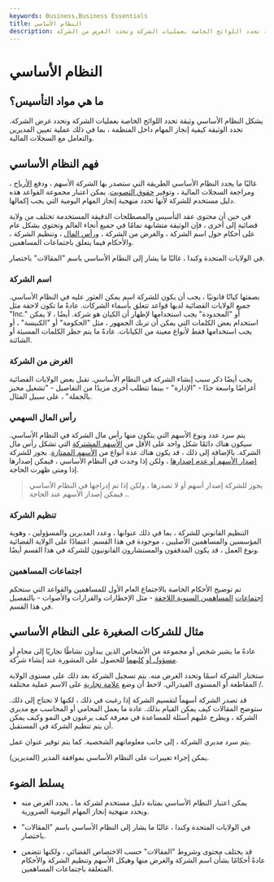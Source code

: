 ```yaml
---
keywords: Business,Business Essentials
title: النظام الأساسي
description: يشكل النظام الأساسي وثيقة تحدد اللوائح الخاصة بعمليات الشركة وتحدد الغرض من الشركة.
---
```


# النظام الأساسي
## ما هي مواد التأسيس؟

يشكل النظام الأساسي وثيقة تحدد اللوائح الخاصة بعمليات الشركة وتحدد غرض الشركة. تحدد الوثيقة كيفية إنجاز المهام داخل المنظمة ، بما في ذلك عملية تعيين المديرين والتعامل مع السجلات المالية.

## فهم النظام الأساسي

غالبًا ما يحدد النظام الأساسي الطريقة التي ستصدر بها الشركة الأسهم ، ودفع [الأرباح](/dividend) ، ومراجعة السجلات المالية ، وتوفير [حقوق التصويت](/votingright). يمكن اعتبار مجموعة القواعد هذه دليل مستخدم للشركة لأنها تحدد منهجية إنجاز المهام اليومية التي يجب إكمالها.

في حين أن محتوى عقد التأسيس والمصطلحات الدقيقة المستخدمة تختلف من ولاية قضائية إلى أخرى ، فإن الوثيقة متشابهة تمامًا في جميع أنحاء العالم وتحتوي بشكل عام على أحكام حول اسم الشركة ، والغرض من الشركة ، [ورأس المال](/sharecapital) ، وتنظيم الشركة ، والأحكام فيما يتعلق باجتماعات المساهمين.

في الولايات المتحدة وكندا ، غالبًا ما يشار إلى النظام الأساسي باسم "المقالات" باختصار.

### اسم الشركة

بصفتها كيانًا قانونيًا ، يجب أن يكون للشركة اسم يمكن العثور عليه في النظام الأساسي. جميع الولايات القضائية لديها قواعد تتعلق بأسماء الشركات. عادةً ما تكون لاحقة مثل "Inc." أو "المحدودة" يجب استخدامها لإظهار أن الكيان هو شركة. أيضًا ، لا يمكن استخدام بعض الكلمات التي يمكن أن تربك الجمهور ، مثل "الحكومة" أو "الكنيسة" ، أو يجب استخدامها فقط لأنواع معينة من الكيانات. عادةً ما يتم حظر الكلمات المسيئة أو الشائنة.

### الغرض من الشركة

يجب أيضًا ذكر سبب إنشاء الشركة في النظام الأساسي. تقبل بعض الولايات القضائية أغراضًا واسعة جدًا - "الإدارة" - بينما تتطلب أخرى مزيدًا من التفاصيل - "تشغيل مخبز بالجملة" ، على سبيل المثال.

### رأس المال السهمي

يتم سرد عدد ونوع الأسهم التي يتكون منها رأس مال الشركة في النظام الأساسي. سيكون هناك دائمًا شكل واحد على الأقل من [الأسهم المشتركة](/commonstock) التي تشكل رأس مال الشركة. بالإضافة إلى ذلك ، قد يكون هناك عدة أنواع من [الأسهم الممتازة](/preferredstock). يجوز للشركة [إصدار الأسهم أو عدم إصدارها](/issuedshares) ، ولكن إذا وجدت في النظام الأساسي ، فيمكن إصدارها إذا ومتى ظهرت الحاجة.

> يجوز للشركة إصدار أسهم أو لا تصدرها ، ولكن إذا تم إدراجها في النظام الأساسي ، فيمكن إصدار الأسهم عند الحاجة.

>

### تنظيم الشركة

التنظيم القانوني للشركة ، بما في ذلك عنوانها ، وعدد المديرين والمسؤولين ، وهوية المؤسسين والمساهمين الأصليين ، موجودة في هذا القسم. اعتمادًا على الولاية القضائية ونوع العمل ، قد يكون المدققون والمستشارون القانونيون للشركة في هذا القسم أيضًا.

### اجتماعات المساهمين

تم توضيح الأحكام الخاصة بالاجتماع العام الأول للمساهمين والقواعد التي ستحكم [اجتماعات](/agm) [المساهمين السنوية اللاحقة](/agm) - مثل الإخطارات والقرارات والأصوات - بالتفصيل في هذا القسم.

## مثال للشركات الصغيرة على النظام الأساسي

عادةً ما يشير شخص أو مجموعة من الأشخاص الذين يبدأون نشاطًا تجاريًا إلى محامٍ أو [مسؤول أو](/accountant) [كليهما](/accountant) للحصول على المشورة عند إنشاء شركة.

ستختار الشركة اسمًا وتحدد الغرض منه. يتم تسجيل الشركة بعد ذلك على مستوى الولاية / المقاطعة أو المستوى الفيدرالي. لاحظ أن وضع [علامة تجارية](/trademark) على الاسم عملية مختلفة.

قد تصدر الشركة أسهماً لتقسيم الشركة إذا رغبت في ذلك ، لكنها لا تحتاج إلى ذلك. ستوضح المقالات كيف يمكن القيام بذلك. عادة ما يعمل المحامي أو المحاسب مع مديري الشركة ، ويطرح عليهم أسئلة للمساعدة في معرفة كيف يرغبون في النمو وكيف يمكن أن يتم تنظيم الشركة في المستقبل.

يتم سرد مديري الشركة ، إلى جانب معلوماتهم الشخصية. كما يتم توفير عنوان عمل.

يمكن إجراء تغييرات على النظام الأساسي بموافقة المدير (المديرين).

## يسلط الضوء

- يمكن اعتبار النظام الأساسي بمثابة دليل مستخدم لشركة ما ، يحدد الغرض منه ويحدد منهجية إنجاز المهام اليومية الضرورية.

- في الولايات المتحدة وكندا ، غالبًا ما يشار إلى النظام الأساسي باسم "المقالات" باختصار.

- قد يختلف محتوى وشروط "المقالات" حسب الاختصاص القضائي ، ولكنها تتضمن عادةً أحكامًا بشأن اسم الشركة والغرض منها وهيكل الأسهم وتنظيم الشركة والأحكام المتعلقة باجتماعات المساهمين.

